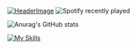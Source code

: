[![HeaderImage](https://scriptsandstyles.neocities.org/github-profile/head.png?c=2)](https://github.com/einfachniemmand/)
![Spotify recently played](https://spotify-recently-played-readme.vercel.app/api?user=jeffreyca16&count=1)
 
![Anurag's GitHub stats](https://github-readme-stats.vercel.app/api?username=anuraghazra&show_icons=true&theme=radical)
 
[![My Skills](https://skillicons.dev/icons?i=js,html,css,cloudflare,github,linux,postman)](https://github.com/tandpfun/skill-icons)
